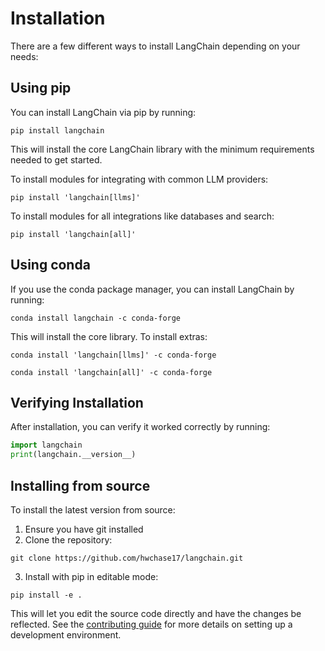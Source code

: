 
# Installation

There are a few different ways to install LangChain depending on your needs:

## Using pip

You can install LangChain via pip by running:

```
pip install langchain
```

This will install the core LangChain library with the minimum requirements needed to get started.

To install modules for integrating with common LLM providers:

```
pip install 'langchain[llms]'
```

To install modules for all integrations like databases and search: 

```
pip install 'langchain[all]'  
```

## Using conda

If you use the conda package manager, you can install LangChain by running:

```
conda install langchain -c conda-forge
```

This will install the core library. To install extras:

```
conda install 'langchain[llms]' -c conda-forge
```

```
conda install 'langchain[all]' -c conda-forge
```

## Verifying Installation

After installation, you can verify it worked correctly by running:

```python
import langchain
print(langchain.__version__)
```

## Installing from source

To install the latest version from source:

1. Ensure you have git installed 
2. Clone the repository:

```
git clone https://github.com/hwchase17/langchain.git
```

3. Install with pip in editable mode:

```
pip install -e .
```

This will let you edit the source code directly and have the changes be reflected. See the [contributing guide](https://github.com/hwchase17/langchain/blob/main/CONTRIBUTING.md) for more details on setting up a development environment.

